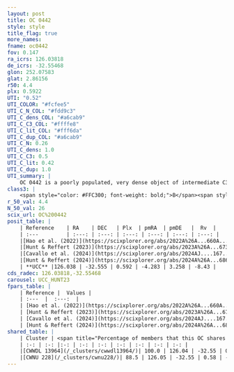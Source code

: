 ```yaml
---
layout: post
title: OC 0442
style: style
title_flag: true
more_names: 
fname: oc0442
fov: 0.147
ra_icrs: 126.03818
de_icrs: -32.55468
glon: 252.07583
glat: 2.86156
r50: 4.4
plx: 0.5922
UTI: "0.52"
UTI_COLOR: "#fcfee5"
UTI_C_N_COL: "#fdd9c3"
UTI_C_dens_COL: "#a6cab9"
UTI_C_C3_COL: "#ffffe8"
UTI_C_lit_COL: "#fff6da"
UTI_C_dup_COL: "#a6cab9"
UTI_C_N: 0.26
UTI_C_dens: 1.0
UTI_C_C3: 0.5
UTI_C_lit: 0.42
UTI_C_dup: 1.0
UTI_summary: |
    OC 0442 is a poorly populated, very dense object of intermediate C3 quality. It was recently reported in the literature. This object shares a large percentage of members with 2 later reported entries.
class3: |
    <span style="color: #FFC300; font-weight: bold;">B</span><span style="color: #FFC300; font-weight: bold;">B</span>
r_50_val: 4.4
N_50_val: 26
scix_url: OC%200442
posit_table: |
    | Reference    | RA    | DEC   | Plx  | pmRA  | pmDE   |  Rv  |
    | :---         | :---: | :---: | :---: | :---: | :---: | :---: |
    |[Hao et al. (2022)](https://scixplorer.org/abs/2022A%26A...660A...4H) | 126.05 | -32.585 | 0.589 | -4.303 | 3.262 | -- |
    |[Hunt & Reffert (2023)](https://scixplorer.org/abs/2023A%26A...673A.114H) | 126.049 | -32.579 | 0.585 | -4.28 | 3.267 | 6.313 |
    |[Cavallo et al. (2024)](https://scixplorer.org/abs/2024AJ....167...12C) | 126.057 | -32.553 | 0.586 | -- | -- | -- |
    |[Hunt & Reffert (2024)](https://scixplorer.org/abs/2024A%26A...686A..42H) | 126.049 | -32.579 | 0.585 | -4.28 | 3.267 | 6.313 |
    | **UCC** |126.038 | -32.555 | 0.592 | -4.283 | 3.258 | -8.43 | 
cds_radec: 126.03818,-32.55468
carousel: UCC_HUNT23
fpars_table: |
    | Reference |  Values |
    | :---  |  :---:  |
    | [Hao et al. (2022)](https://scixplorer.org/abs/2022A%26A...660A...4H) | `AG=1.82, age=8.0, Z=0.022` |
    | [Hunt & Reffert (2023)](https://scixplorer.org/abs/2023A%26A...673A.114H) | `AV50=0.177, diffAV50=0.527, MOD50=11.046, logAge50=8.228` |
    | [Cavallo et al. (2024)](https://scixplorer.org/abs/2024AJ....167...12C) | `AV50=0.45, dMod50=11.0, logAge50=8.43, [Fe/H]50=0.0` |
    | [Hunt & Reffert (2024)](https://scixplorer.org/abs/2024A%26A...686A..42H) | `MassJ=149.845` |
shared_table: |
    | Cluster | <span title="Percentage of members that this OC shares with the ones listed">%</span>   | RA   | DEC   | Plx   | pmRA  | pmDE  | Rv | UTI |
    | :-: | :-: |:-: | :-: | :-: | :-: | :-: | :-: | :-: |
    |[CWWDL 13964](/_clusters/cwwdl13964/)| 100.0 | 126.04 | -32.55 | 0.58 | -4.27 | 3.28 | 25.08 |0.2 |
    |[CWNU 228](/_clusters/cwnu228/)| 88.5 | 126.05 | -32.55 | 0.58 | -4.28 | 3.26 | -8.43 |0.07 |
---
```

